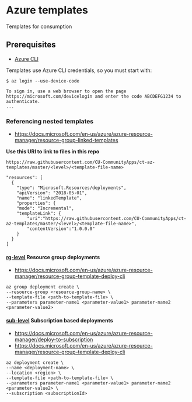 # Azure templates
Templates for consumption

## Prerequisites

- [Azure CLI](https://docs.microsoft.com/en-us/cli/azure/?view=azure-cli-latest)

Templates use Azure CLI credentials, so you must start with:
```
$ az login --use-device-code

To sign in, use a web browser to open the page https://microsoft.com/devicelogin and enter the code ABCDEFG1234 to authenticate.
...
```

### Referencing nested templates
* https://docs.microsoft.com/en-us/azure/azure-resource-manager/resource-group-linked-templates

**Use this URI to link to files in this repo**

```https://raw.githubusercontent.com/CU-CommunityApps/ct-az-templates/master/<level>/<template-file-name>```
```
"resources": [
  {
    "type": "Microsoft.Resources/deployments",
    "apiVersion": "2018-05-01",
    "name": "linkedTemplate",
    "properties": {
    "mode": "Incremental",
    "templateLink": {
        "uri":"https://raw.githubusercontent.com/CU-CommunityApps/ct-az-templates/master/<level>/<template-file-name>",
        "contentVersion":"1.0.0.0"
    }
  }
]
```

#### [rg-level](rg-level) Resource group deployments
* https://docs.microsoft.com/en-us/azure/azure-resource-manager/resource-group-template-deploy-cli
```
az group deployment create \
--resource-group <resource-group-name> \
--template-file <path-to-template-file> \
--parameters parameter-name1 <parameter-value1> parameter-name2 <parameter-value2>
```

#### [sub-level](sub-level) Subscription based deployments
* https://docs.microsoft.com/en-us/azure/azure-resource-manager/deploy-to-subscription
* https://docs.microsoft.com/en-us/azure/azure-resource-manager/resource-group-template-deploy-cli
```
az deployment create \
--name <deployment-name> \
--location <region> \
--template-file <path-to-template-file> \
--parameters parameter-name1 <parameter-value1> parameter-name2 <parameter-value2> \
--subscription <subscriptionId>
```
